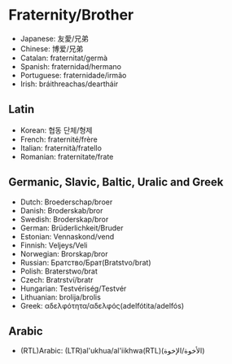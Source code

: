 # Fraternity/Brother

- Japanese: 友愛/兄弟
- Chinese: 博爱/兄弟
- Catalan: fraternitat/germà
- Spanish: fraternidad/hermano
- Portuguese: fraternidade/irmão
- Irish: bráithreachas/deartháir

## Latin

- Korean: 협동 단체/형제
- French: fraternité/frère
- Italian: fraternità/fratello
- Romanian: fraternitate/frate

## Germanic, Slavic, Baltic, Uralic and Greek

- Dutch: Broederschap/broer
- Danish: Broderskab/bror
- Swedish: Broderskap/bror
- German: Brüderlichkeit/Bruder
- Estonian: Vennaskond/vend
- Finnish: Veljeys/Veli
- Norwegian: Brorskap/bror
- Russian: Братство/Брат(Bratstvo/brat)
- Polish: Braterstwo/brat
- Czech:  Bratrství/bratr
- Hungarian: Testvériség/Testvér
- Lithuanian: brolija/brolis
- Greek: αδελφότητα/αδελφός(adelfótita/adelfós)

## Arabic

- (RTL)Arabic: (LTR)al'ukhua/al'iikhwa(RTL)(الأخوة/الإخوة)
